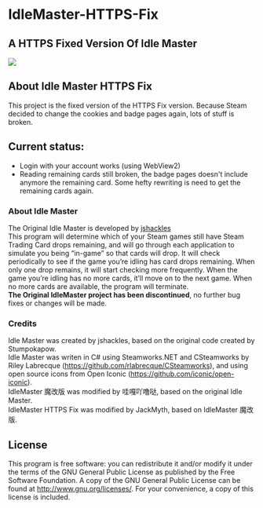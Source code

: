# IdleMaster-HTTPS-Fix
## A HTTPS Fixed Version Of Idle Master  
![](Preview/Preview.jpg)

## About Idle Master HTTPS Fix  
This project is the fixed version of the HTTPS Fix version. Because Steam decided to change the cookies and badge pages again, lots of stuff is broken.

## Current status:
- Login with your account works (using WebView2)
- Reading remaining cards still broken, the badge pages doesn't include anymore the remaining card. Some hefty rewriting is need to get the remaining cards again.

### About Idle Master  
The Original Idle Master is developed by [jshackles](https://github.com/jshackles/idle_master)  
This program will determine which of your Steam games still have Steam Trading Card drops remaining,
and will go through each application to simulate you being “in-game” so that cards will drop. 
It will check periodically to see if the game you’re idling has card drops remaining. 
When only one drop remains, it will start checking more frequently. 
When the game you’re idling has no more cards, it’ll move on to the next game. 
When no more cards are available, the program will terminate.  
**The Original IdleMaster project has been discontinued**, no further bug fixes or changes will be made.

### Credits  
Idle Master was created by jshackles, based on the original code created by Stumpokapow.  
Idle Master was writen in C# using Steamworks.NET and CSteamworks by Riley Labrecque (https://github.com/rlabrecque/CSteamworks), and using open source icons from Open Iconic (https://github.com/iconic/open-iconic).  
IdleMaster 魔改版 was modified by 哇嘎吖噜哒, based on the original Idle Master.  
IdleMaster HTTPS Fix was modified by JackMyth, based on IdleMaster 魔改版.

License
-------

This program is free software: you can redistribute it and/or modify it under the terms of the GNU General Public License as published by the Free Software Foundation.  A copy of the GNU General Public License can be found at http://www.gnu.org/licenses/.  For your convenience, a copy of this license is included.
